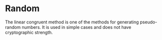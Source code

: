 # Random
The linear congruent method is one of the methods for generating pseudo-random numbers. It is used in simple cases and does not have cryptographic strength.

